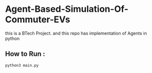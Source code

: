 # Agent-Based-Simulation-Of-Commuter-EVs
this is a BTech Project. and this repo has implementation of Agents in python

## How to Run :
```
python3 main.py
```
